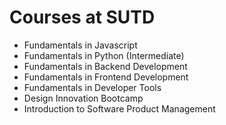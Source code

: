 # Courses at SUTD

* Fundamentals in Javascript
* Fundamentals in Python (Intermediate)
* Fundamentals in Backend Development
* Fundamentals in Frontend Development
* Fundamentals in Developer Tools
* Design Innovation Bootcamp
* Introduction to Software Product Management


